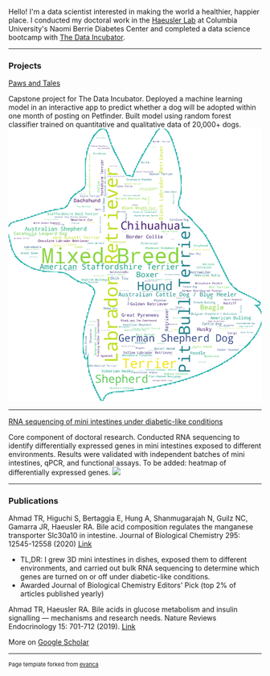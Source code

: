 Hello! I'm a data scientist interested in making the world a healthier, happier place. I conducted my doctoral work in the [Haeusler Lab](http://www.rhaeuslerlab.com/) at Columbia University's Naomi Berrie Diabetes Center and completed a data science bootcamp with [The Data Incubator](https://www.thedataincubator.com/). 

---

### Projects 

[Paws and Tales](https://pawsandtales.streamlit.app/) 

Capstone project for The Data Incubator. Deployed a machine learning model in an interactive app to predict whether a dog will be adopted within one month of posting on Petfinder. Built model using random forest classifier trained on quantitative and qualitative data of 20,000+ dogs. 
<img src="images/pic1_pawsandtales.png/">

---
[RNA sequencing of mini intestines under diabetic-like conditions](https://www.jbc.org/article/S0021-9258(17)49493-2/fulltext) 

Core component of doctoral research. Conducted RNA sequencing to identify differentially expressed genes in mini intestines exposed to different environments. Results were validated with independent batches of mini intestines, qPCR, and functional assays. To be added: heatmap of differentially expressed genes. 
<img src="images/dummy_thumbnail.jpg?raw=true"/> 

---

### Publications 

Ahmad TR, Higuchi S, Bertaggia E, Hung A, Shanmugarajah N, Guilz NC, Gamarra JR, Haeusler RA. Bile acid composition regulates the manganese transporter Slc30a10 in intestine. Journal of Biological Chemistry 295: 12545-12558 (2020) [Link](https://www.jbc.org/article/S0021-9258(17)49493-2/fulltext)
- TL,DR: I grew 3D mini intestines in dishes, exposed them to different environments, and carried out bulk RNA sequencing to determine which genes are turned on or off under diabetic-like conditions. 
- Awarded Journal of Biological Chemistry Editors' Pick (top 2% of articles published yearly)

Ahmad TR, Haeusler RA. Bile acids in glucose metabolism and insulin signalling — mechanisms and research needs. Nature Reviews Endocrinology 15: 701-712 (2019). [Link](https://www.nature.com/articles/s41574-019-0266-7)

More on [Google Scholar](https://scholar.google.com/citations?hl=en&user=4reAnikAAAAJ&view_op=list_works&sortby=pubdate)





---
<p style="font-size:11px">Page template forked from <a href="https://github.com/evanca/quick-portfolio">evanca</a></p>
<!-- Remove above link if you don't want to attibute -->
